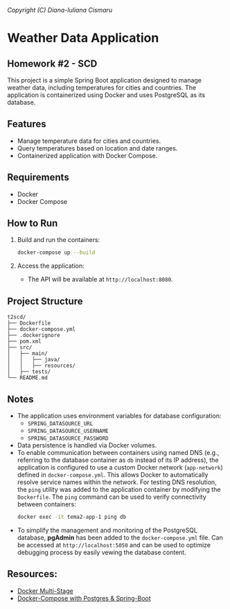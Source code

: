 _Copyright (C) Diana-Iuliana Cismaru_

# Weather Data Application

## Homework #2 - SCD

This project is a simple Spring Boot application designed to manage weather data,
including temperatures for cities and countries. The application is containerized
using Docker and uses PostgreSQL as its database.

## Features

- Manage temperature data for cities and countries.
- Query temperatures based on location and date ranges.
- Containerized application with Docker Compose.

## Requirements

- Docker
- Docker Compose

## How to Run

1. Build and run the containers:

   ```bash
   docker-compose up --build
   ```

2. Access the application:
   - The API will be available at `http://localhost:8080`.

## Project Structure

```
t2scd/
├── Dockerfile
├── docker-compose.yml
├── .dockerignore
├── pom.xml
├── src/
│   ├── main/
│   │   ├── java/
│   │   ├── resources/
│   ├── tests/
└── README.md
```

## Notes

- The application uses environment variables for database configuration:
  - `SPRING_DATASOURCE_URL`
  - `SPRING_DATASOURCE_USERNAME`
  - `SPRING_DATASOURCE_PASSWORD`
- Data persistence is handled via Docker volumes.
- To enable communication between containers using named DNS (e.g., referring
  to the database container as `db` instead of its IP address), the application is
  configured to use a custom Docker network (`app-network`) defined in
  `docker-compose.yml`. This allows Docker to automatically resolve service names
  within the network. For testing DNS resolution, the `ping` utility was added to
  the application container by modifying the `Dockerfile`. The `ping` command can
  be used to verify connectivity between containers:
  ```bash
  docker exec -it tema2-app-1 ping db
  ```
- To simplify the management and monitoring of the PostgreSQL database, **pgAdmin**
  has been added to the `docker-compose.yml` file. Can be accessed at
  `http://localhost:5050` and can be used to optimize debugging process by
  easily vewing the database content.

## Resources:

- [Docker Multi-Stage](https://docs.docker.com/build/building/multi-stage/)
- [Docker-Compose with Postgres & Spring-Boot](https://www.youtube.com/watch?v=lS1GwdIfk0c)
